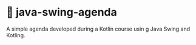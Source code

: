 # :calendar: java-swing-agenda
A simple agenda developed during a Kotlin course usin g Java Swing and Kotling.
